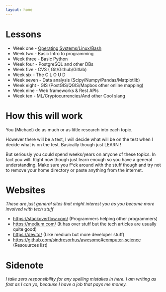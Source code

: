 ```yaml
---
layout: home
---
```


# Lessons
* Week one - [Operating Systems/Linux/Bash](/week_one_os_nix_bash.md)
* Week two - Basic Intro to programming
* Week three - Basic Python
* Week four - PostgreSQL and other DBs
* Week five - CVS ( Git/Github/Gitlab)
* Week six - The C L O U D
* Week seven - Data analysis (Scipy/Numpy/Pandas/Matplotlib)
* Week eight - GIS (PostGIS/QGIS/Mapbox other online mapping)
* Week nine - Web frameworks & Rest APIs
* Week ten - ML/Cryptocurrencies/And other Cool slang

# How this will work
You (Michael) do as much or as little research into each topic.

However there will be a test, I will decide what will be on the test when I decide what is on the test.
Basically though just LEARN ! 

But seriously you could spend weeks/years on anyone of these topics. In fact you will. Right now though just learn enough so you have a general understanding. Make sure you f*ck around with the stuff though and try not to remove your home directory or paste anything from the internet.

# Websites
*These are just general sites that might interest you as you become more involved with tech stuff*
- https://stackoverflow.com/ (Programmers helping other programmers)
- https://medium.com/ (It has over stuff but the tech articles are usually quite good)
- https://dev.to/ (Like medium but more developer stuff)
- <https://github.com/sindresorhus/awesome#computer-science> (Resouurces list)

# Sidenote
_I take zero responsibility for any spelling mistakes in here. I am writing as fast as I can yo, because I have a job that pays me money._

